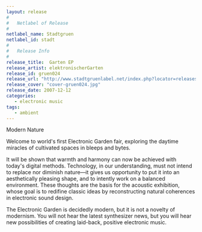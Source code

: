 ```yaml
---
layout: release
#
#   Netlabel of Release
#
netlabel_name: Stadtgruen
netlabel_id: stadt
#
#   Release Info
#
release_title:  Garten EP
release_artist: elektronischerGarten
release_id: gruen024
release_url: "http://www.stadtgruenlabel.net/index.php?locator=releases&id=40"
release_cover: "cover-gruen024.jpg"
release_date: 2007-12-12
categories:
   - electronic music
tags:
   - ambient
---
```

Modern Nature

Welcome to world's first Electronic Garden fair, exploring the daytime miracles of cultivated spaces in bleeps and bytes.

It will be shown that warmth and harmony can now be achieved with today's digital methods. Technology, in our understanding, must not intend to replace nor diminish nature—it gives us opportunity to put it into an aesthetically pleasing shape, and to intently work on a balanced environment. These thoughts are the basis for the acoustic exhibition, whose goal is to redifine classic ideas by reconstructing natural coherences in electronic sound design.

The Electronic Garden is decidedly modern, but it is not a novelty of modernism. You will not hear the latest synthesizer news, but you will hear new possibilities of creating laid-back, positive electronic music.